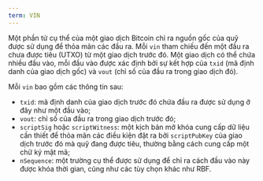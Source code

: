 ```yaml
---
term: VIN
---
```


Một phần tử cụ thể của một giao dịch Bitcoin chỉ ra nguồn gốc của quỹ được sử dụng để thỏa mãn các đầu ra. Mỗi `vin` tham chiếu đến một đầu ra chưa được tiêu (UTXO) từ một giao dịch trước đó. Một giao dịch có thể chứa nhiều đầu vào, mỗi đầu vào được xác định bởi sự kết hợp của `txid` (mã định danh của giao dịch gốc) và `vout` (chỉ số của đầu ra trong giao dịch đó).

Mỗi `vin` bao gồm các thông tin sau:
* `txid`: mã định danh của giao dịch trước đó chứa đầu ra được sử dụng ở đây như một đầu vào;
* `vout`: chỉ số của đầu ra trong giao dịch trước đó;
* `scriptSig` hoặc `scriptWitness`: một kịch bản mở khóa cung cấp dữ liệu cần thiết để thỏa mãn các điều kiện đặt ra bởi `scriptPubKey` của giao dịch trước đó mà quỹ đang được tiêu, thường bằng cách cung cấp một chữ ký mật mã;
* `nSequence`: một trường cụ thể được sử dụng để chỉ ra cách đầu vào này được khóa thời gian, cũng như các tùy chọn khác như RBF.